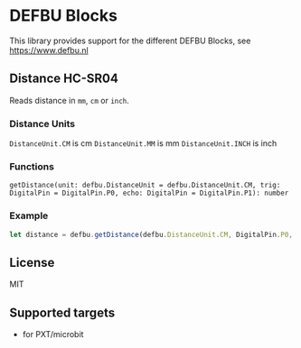 # DEFBU Blocks

This library provides support for the different DEFBU Blocks, see https://www.defbu.nl

## Distance HC-SR04
Reads distance in ``mm``, ``cm`` or ``inch``.

### Distance Units

``DistanceUnit.CM`` is cm
``DistanceUnit.MM`` is mm
``DistanceUnit.INCH`` is inch

### Functions

``getDistance(unit: defbu.DistanceUnit = defbu.DistanceUnit.CM, trig: DigitalPin = DigitalPin.P0, echo: DigitalPin = DigitalPin.P1): number``

### Example

```typescript
let distance = defbu.getDistance(defbu.DistanceUnit.CM, DigitalPin.P0, DigitalPin.P1)
```

## License

MIT

## Supported targets

* for PXT/microbit